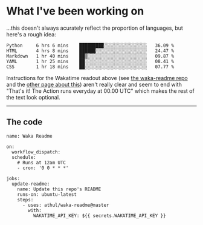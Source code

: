 # What I've been working on

…this doesn't always acurately reflect the proportion of languages, but here's a rough idea:

<!--START_SECTION:waka-->
```text
Python     6 hrs 6 mins    █████████░░░░░░░░░░░░░░░░   36.09 % 
HTML       4 hrs 8 mins    ██████░░░░░░░░░░░░░░░░░░░   24.47 % 
Markdown   1 hr 40 mins    ██▒░░░░░░░░░░░░░░░░░░░░░░   09.87 % 
YAML       1 hr 25 mins    ██░░░░░░░░░░░░░░░░░░░░░░░   08.41 % 
CSS        1 hr 18 mins    ██░░░░░░░░░░░░░░░░░░░░░░░   07.77 % 
```
<!--END_SECTION:waka-->

Instructions for the Wakatime readout above (see [the waka-readme repo](https://github.com/athul/waka-readme) and the [other page about this](https://github.com/marketplace/actions/waka-readme)) aren't really clear and seem to end with "That's it! The Action runs everyday at 00.00 UTC" which makes the rest of the text look optional.

---

## The code

```
name: Waka Readme

on:
  workflow_dispatch:
  schedule:
    # Runs at 12am UTC
    - cron: '0 0 * * *'

jobs:
  update-readme:
    name: Update this repo's README
    runs-on: ubuntu-latest
    steps:
      - uses: athul/waka-readme@master
        with:
          WAKATIME_API_KEY: ${{ secrets.WAKATIME_API_KEY }}
```
